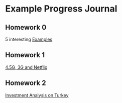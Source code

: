 # Example Progress Journal
## Homework 0
5 interesting [Examples](files/Homework0.html)
## Homework 1
[4.5G, 3G and Netflix](files/Homework1.html)
## Homework 2
[Investment Analysis on Turkey](files/Homework2.html)
